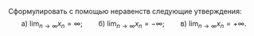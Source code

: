 Сформулировать с помощью неравенств следующие утверждения:
$$ \text{а) } \lim_{n\to\infty} x_n = \infty; \qquad \text{б) } \lim_{n\to\infty} x_n = -\infty; \qquad \text{в) } \lim_{n\to\infty} x_n = +\infty. $$